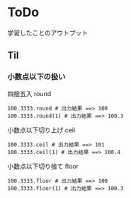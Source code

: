 # ToDo
学習したことのアウトプット

## Til
### 小数点以下の扱い
四捨五入 round
```
100.3333.round # 出力結果 ==> 100
100.3333.round(1) # 出力結果 ==> 100.3
```
小数点以下切り上げ ceil
```
100.3333.ceil # 出力結果 ==> 101
100.3333.ceil(1) # 出力結果 ==> 100.4
```
小数点以下切り捨て floor
```
100.3333.floor # 出力結果 ==> 100
100.3333.floor(1) # 出力結果 ==> 100.3
```